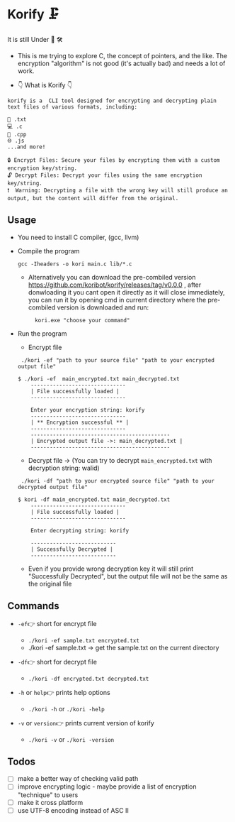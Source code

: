 # Korify 🗜️


It is still Under 🚧 🛠️

- This is me trying to explore C, the concept of pointers, and the like. The encryption "algorithm" is not good (it's actually bad) and needs a lot of work.

- 👇 What is Korify 👇
```
korify is a  CLI tool designed for encrypting and decrypting plain text files of various formats, including:

📄 .txt
💻 .c
🔧 .cpp
🌐 .js
...and more!

🔒 Encrypt Files: Secure your files by encrypting them with a custom encryption key/string.
🔓 Decrypt Files: Decrypt your files using the same encryption key/string.
❗  Warning: Decrypting a file with the wrong key will still produce an output, but the content will differ from the original.

```

## Usage
- You need to install C compiler, (gcc, llvm)
- Compile the program
    ```
    gcc -Iheaders -o kori main.c lib/*.c
    ```
    - Alternatively you can download the pre-combiled version                 https://github.com/koribot/korify/releases/tag/v0.0.0 
      , after donwloading it you cant open it directly as it will close immediately, you can run  it by opening cmd in current directory where the pre-combiled version is downloaded and run:
      ```
        kori.exe "choose your command"
      ```
- Run the program
 
    - Encrypt file
    ```
     ./kori -ef "path to your source file" "path to your encrypted output file"
    ```
    ```
    $ ./kori -ef  main_encrypted.txt main_decrypted.txt
        ------------------------------
        | File successfully loaded |
        ------------------------------
        
        Enter your encryption string: korify
        ------------------------------
        | ** Encryption successful ** |
        ------------------------------
        --------------------------------------------
        | Encrypted output file ->: main_decrypted.txt |
        --------------------------------------------
    ```
    - Decrypt file -> (You can try to decrypt `main_encrypted.txt` with decryption string: walid)
    ```
     ./kori -df "path to your encrypted source file" "path to your decrypted output file"
    ```
    ```
    $ kori -df main_encrypted.txt main_decrypted.txt
        ------------------------------
        | File successfully loaded |
        ------------------------------
        
        Enter decrypting string: korify
        
        ---------------------------
        | Successfully Decrypted |
        ---------------------------
    ```
    - Even if you provide wrong decryption key it will still print "Successfully Decrypted",
      but the output file will not be the same as the original file
    


## Commands
- `-ef`👉 short for encrypt file
   - `./kori -ef sample.txt encrypted.txt`
   - ./kori -ef sample.txt  -> get the sample.txt on the current directory
   
- `-df`👉 short for decrypt file
   - `./kori -df encrypted.txt decrypted.txt`

- `-h` or `help`👉 prints help options
   - `./kori -h` or `./kori -help`

- `-v` or `version`👉 prints current version of korify
   - `./kori -v` or `./kori -version`



## Todos
- [ ] make a better way of checking valid path
- [ ] improve encrypting logic - maybe provide a list of encryption "technique" to users
- [ ] make it cross platform
- [ ] use UTF-8 encoding instead of ASC II 

